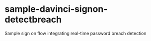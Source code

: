 # sample-davinci-signon-detectbreach
Sample sign on flow integrating real-time password breach detection
